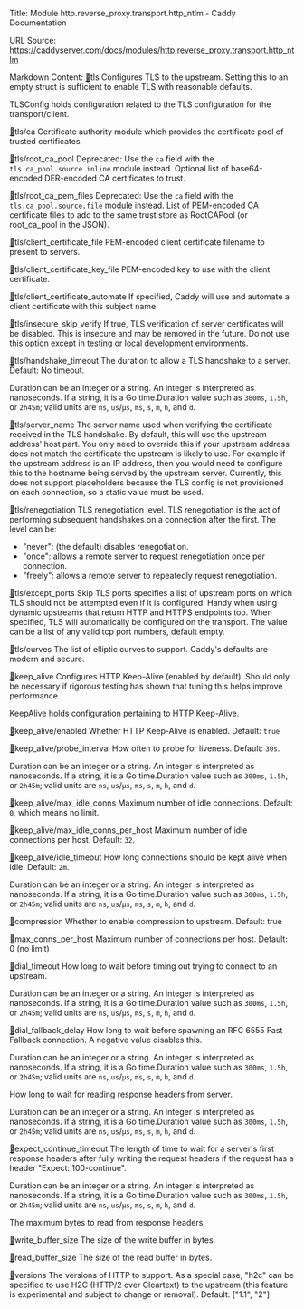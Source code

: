 Title: Module http.reverse_proxy.transport.http_ntlm - Caddy Documentation

URL Source: https://caddyserver.com/docs/modules/http.reverse_proxy.transport.http_ntlm

Markdown Content:
[🔗](https://caddyserver.com/docs/modules/http.reverse_proxy.transport.http_ntlm#tls)tls
Configures TLS to the upstream. Setting this to an empty struct is sufficient to enable TLS with reasonable defaults.

TLSConfig holds configuration related to the TLS configuration for the transport/client.

[🔗](https://caddyserver.com/docs/modules/http.reverse_proxy.transport.http_ntlm#tls/ca)tls/ca
Certificate authority module which provides the certificate pool of trusted certificates

[🔗](https://caddyserver.com/docs/modules/http.reverse_proxy.transport.http_ntlm#tls/root_ca_pool)tls/root_ca_pool
Deprecated: Use the `ca` field with the `tls.ca_pool.source.inline` module instead. Optional list of base64-encoded DER-encoded CA certificates to trust.

[🔗](https://caddyserver.com/docs/modules/http.reverse_proxy.transport.http_ntlm#tls/root_ca_pem_files)tls/root_ca_pem_files
Deprecated: Use the `ca` field with the `tls.ca_pool.source.file` module instead. List of PEM-encoded CA certificate files to add to the same trust store as RootCAPool (or root_ca_pool in the JSON).

[🔗](https://caddyserver.com/docs/modules/http.reverse_proxy.transport.http_ntlm#tls/client_certificate_file)tls/client_certificate_file
PEM-encoded client certificate filename to present to servers.

[🔗](https://caddyserver.com/docs/modules/http.reverse_proxy.transport.http_ntlm#tls/client_certificate_key_file)tls/client_certificate_key_file
PEM-encoded key to use with the client certificate.

[🔗](https://caddyserver.com/docs/modules/http.reverse_proxy.transport.http_ntlm#tls/client_certificate_automate)tls/client_certificate_automate
If specified, Caddy will use and automate a client certificate with this subject name.

[🔗](https://caddyserver.com/docs/modules/http.reverse_proxy.transport.http_ntlm#tls/insecure_skip_verify)tls/insecure_skip_verify
If true, TLS verification of server certificates will be disabled. This is insecure and may be removed in the future. Do not use this option except in testing or local development environments.

[🔗](https://caddyserver.com/docs/modules/http.reverse_proxy.transport.http_ntlm#tls/handshake_timeout)tls/handshake_timeout
The duration to allow a TLS handshake to a server. Default: No timeout.

Duration can be an integer or a string. An integer is interpreted as nanoseconds. If a string, it is a Go time.Duration value such as `300ms`, `1.5h`, or `2h45m`; valid units are `ns`, `us`/`µs`, `ms`, `s`, `m`, `h`, and `d`.

[🔗](https://caddyserver.com/docs/modules/http.reverse_proxy.transport.http_ntlm#tls/server_name)tls/server_name
The server name used when verifying the certificate received in the TLS handshake. By default, this will use the upstream address' host part. You only need to override this if your upstream address does not match the certificate the upstream is likely to use. For example if the upstream address is an IP address, then you would need to configure this to the hostname being served by the upstream server. Currently, this does not support placeholders because the TLS config is not provisioned on each connection, so a static value must be used.

[🔗](https://caddyserver.com/docs/modules/http.reverse_proxy.transport.http_ntlm#tls/renegotiation)tls/renegotiation
TLS renegotiation level. TLS renegotiation is the act of performing subsequent handshakes on a connection after the first. The level can be:

*   "never": (the default) disables renegotiation.
*   "once": allows a remote server to request renegotiation once per connection.
*   "freely": allows a remote server to repeatedly request renegotiation.

[🔗](https://caddyserver.com/docs/modules/http.reverse_proxy.transport.http_ntlm#tls/except_ports)tls/except_ports
Skip TLS ports specifies a list of upstream ports on which TLS should not be attempted even if it is configured. Handy when using dynamic upstreams that return HTTP and HTTPS endpoints too. When specified, TLS will automatically be configured on the transport. The value can be a list of any valid tcp port numbers, default empty.

[🔗](https://caddyserver.com/docs/modules/http.reverse_proxy.transport.http_ntlm#tls/curves)tls/curves
The list of elliptic curves to support. Caddy's defaults are modern and secure.

[🔗](https://caddyserver.com/docs/modules/http.reverse_proxy.transport.http_ntlm#keep_alive)keep_alive
Configures HTTP Keep-Alive (enabled by default). Should only be necessary if rigorous testing has shown that tuning this helps improve performance.

KeepAlive holds configuration pertaining to HTTP Keep-Alive.

[🔗](https://caddyserver.com/docs/modules/http.reverse_proxy.transport.http_ntlm#keep_alive/enabled)keep_alive/enabled
Whether HTTP Keep-Alive is enabled. Default: `true`

[🔗](https://caddyserver.com/docs/modules/http.reverse_proxy.transport.http_ntlm#keep_alive/probe_interval)keep_alive/probe_interval
How often to probe for liveness. Default: `30s`.

Duration can be an integer or a string. An integer is interpreted as nanoseconds. If a string, it is a Go time.Duration value such as `300ms`, `1.5h`, or `2h45m`; valid units are `ns`, `us`/`µs`, `ms`, `s`, `m`, `h`, and `d`.

[🔗](https://caddyserver.com/docs/modules/http.reverse_proxy.transport.http_ntlm#keep_alive/max_idle_conns)keep_alive/max_idle_conns
Maximum number of idle connections. Default: `0`, which means no limit.

[🔗](https://caddyserver.com/docs/modules/http.reverse_proxy.transport.http_ntlm#keep_alive/max_idle_conns_per_host)keep_alive/max_idle_conns_per_host
Maximum number of idle connections per host. Default: `32`.

[🔗](https://caddyserver.com/docs/modules/http.reverse_proxy.transport.http_ntlm#keep_alive/idle_timeout)keep_alive/idle_timeout
How long connections should be kept alive when idle. Default: `2m`.

Duration can be an integer or a string. An integer is interpreted as nanoseconds. If a string, it is a Go time.Duration value such as `300ms`, `1.5h`, or `2h45m`; valid units are `ns`, `us`/`µs`, `ms`, `s`, `m`, `h`, and `d`.

[🔗](https://caddyserver.com/docs/modules/http.reverse_proxy.transport.http_ntlm#compression)compression
Whether to enable compression to upstream. Default: true

[🔗](https://caddyserver.com/docs/modules/http.reverse_proxy.transport.http_ntlm#max_conns_per_host)max_conns_per_host
Maximum number of connections per host. Default: 0 (no limit)

[🔗](https://caddyserver.com/docs/modules/http.reverse_proxy.transport.http_ntlm#dial_timeout)dial_timeout
How long to wait before timing out trying to connect to an upstream.

Duration can be an integer or a string. An integer is interpreted as nanoseconds. If a string, it is a Go time.Duration value such as `300ms`, `1.5h`, or `2h45m`; valid units are `ns`, `us`/`µs`, `ms`, `s`, `m`, `h`, and `d`.

[🔗](https://caddyserver.com/docs/modules/http.reverse_proxy.transport.http_ntlm#dial_fallback_delay)dial_fallback_delay
How long to wait before spawning an RFC 6555 Fast Fallback connection. A negative value disables this.

Duration can be an integer or a string. An integer is interpreted as nanoseconds. If a string, it is a Go time.Duration value such as `300ms`, `1.5h`, or `2h45m`; valid units are `ns`, `us`/`µs`, `ms`, `s`, `m`, `h`, and `d`.

How long to wait for reading response headers from server.

Duration can be an integer or a string. An integer is interpreted as nanoseconds. If a string, it is a Go time.Duration value such as `300ms`, `1.5h`, or `2h45m`; valid units are `ns`, `us`/`µs`, `ms`, `s`, `m`, `h`, and `d`.

[🔗](https://caddyserver.com/docs/modules/http.reverse_proxy.transport.http_ntlm#expect_continue_timeout)expect_continue_timeout
The length of time to wait for a server's first response headers after fully writing the request headers if the request has a header "Expect: 100-continue".

Duration can be an integer or a string. An integer is interpreted as nanoseconds. If a string, it is a Go time.Duration value such as `300ms`, `1.5h`, or `2h45m`; valid units are `ns`, `us`/`µs`, `ms`, `s`, `m`, `h`, and `d`.

The maximum bytes to read from response headers.

[🔗](https://caddyserver.com/docs/modules/http.reverse_proxy.transport.http_ntlm#write_buffer_size)write_buffer_size
The size of the write buffer in bytes.

[🔗](https://caddyserver.com/docs/modules/http.reverse_proxy.transport.http_ntlm#read_buffer_size)read_buffer_size
The size of the read buffer in bytes.

[🔗](https://caddyserver.com/docs/modules/http.reverse_proxy.transport.http_ntlm#versions)versions
The versions of HTTP to support. As a special case, "h2c" can be specified to use H2C (HTTP/2 over Cleartext) to the upstream (this feature is experimental and subject to change or removal). Default: ["1.1", "2"]
